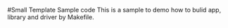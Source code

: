 #Small Template Sample code
This is a sample to demo how to bulid app, library and driver by Makefile.


